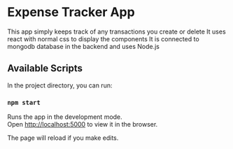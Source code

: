 # Expense Tracker App 

This app simply keeps track of any transactions you create or delete
It uses react with normal css to display the components
It is connected to mongodb database in the backend and uses Node.js 

## Available Scripts

In the project directory, you can run:

### `npm start`

Runs the app in the development mode.<br />
Open [http://localhost:5000](http://localhost:5000) to view it in the browser.

The page will reload if you make edits.<br />
